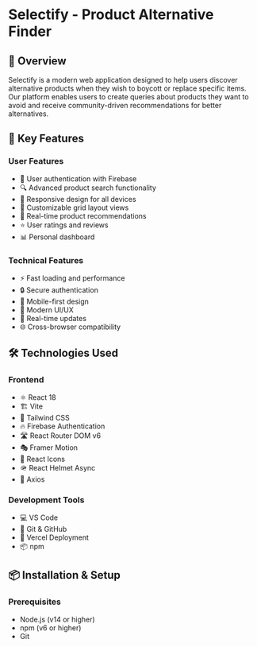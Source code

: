 # Selectify - Product Alternative Finder

## 🌟 Overview

Selectify is a modern web application designed to help users discover alternative products when they wish to boycott or replace specific items. Our platform enables users to create queries about products they want to avoid and receive community-driven recommendations for better alternatives.

## 🎯 Key Features

### User Features

- 👤 User authentication with Firebase
- 🔍 Advanced product search functionality
- 📱 Responsive design for all devices
- 🎨 Customizable grid layout views
- 💬 Real-time product recommendations
- ⭐ User ratings and reviews
- 📊 Personal dashboard

### Technical Features

- ⚡ Fast loading and performance
- 🔒 Secure authentication
- 📱 Mobile-first design
- 🎨 Modern UI/UX
- 🔄 Real-time updates
- 🌐 Cross-browser compatibility

## 🛠️ Technologies Used

### Frontend

- ⚛️ React 18
- 🏗️ Vite
- 🎨 Tailwind CSS
- 🔥 Firebase Authentication
- 🛣️ React Router DOM v6
- 🎭 Framer Motion
- 💅 React Icons
- 🪖 React Helmet Async
- 📡 Axios

### Development Tools

- 💻 VS Code
- 🐙 Git & GitHub
- 🚀 Vercel Deployment
- 📦 npm

## 📦 Installation & Setup

### Prerequisites

- Node.js (v14 or higher)
- npm (v6 or higher)
- Git
